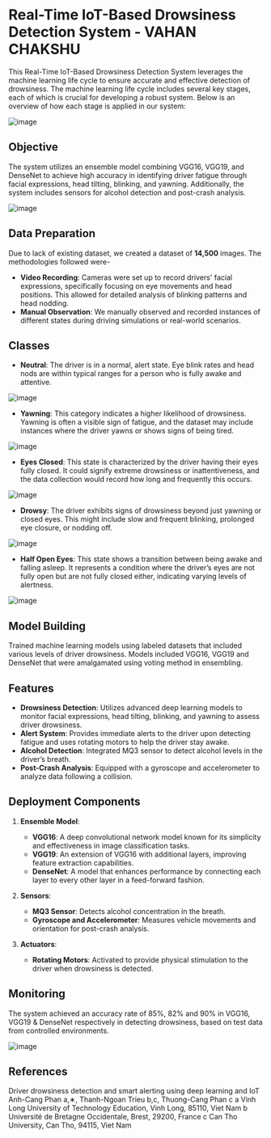 # Real-Time IoT-Based Drowsiness Detection System - VAHAN CHAKSHU
This Real-Time IoT-Based Drowsiness Detection System leverages the machine learning life cycle to ensure accurate and effective detection of drowsiness. The machine learning life cycle includes several key stages, each of which is crucial for developing a robust system. Below is an overview of how each stage is applied in our system:

![image](https://github.com/user-attachments/assets/03e974dc-752f-4af8-a6c7-02d48aee3654)

## Objective
The system utilizes an ensemble model combining VGG16, VGG19, and DenseNet to achieve high accuracy in identifying driver fatigue through facial expressions, head tilting, blinking, and yawning. Additionally, the system includes sensors for alcohol detection and post-crash analysis.

![image](https://github.com/user-attachments/assets/5b03fb83-41ff-4ffe-b267-e34b42701fab)

## Data Preparation
Due to lack of existing dataset, we created a dataset of **14,500** images. The methodologies followed were-
- **Video Recording**: Cameras were set up to record drivers' facial expressions, specifically
focusing on eye movements and head positions. This allowed for detailed analysis of
blinking patterns and head nodding.
- **Manual Observation**: We manually observed and recorded instances of different
states during driving simulations or real-world scenarios. 

## Classes
- **Neutral**: The driver is in a normal, alert state. Eye blink rates and head nods are within
typical ranges for a person who is fully awake and attentive.

![image](https://github.com/user-attachments/assets/0d73d231-c7a1-4bb8-a85b-82443452002f)

- **Yawning**: This category indicates a higher likelihood of drowsiness. Yawning is often a
visible sign of fatigue, and the dataset may include instances where the driver yawns or
shows signs of being tired.

![image](https://github.com/user-attachments/assets/8cb47a47-afb8-44ee-8f8d-f3d51e3a509f)

- **Eyes Closed**: This state is characterized by the driver having their eyes fully closed. It
could signify extreme drowsiness or inattentiveness, and the data collection would record
how long and frequently this occurs.

![image](https://github.com/user-attachments/assets/9a00299d-70c7-4003-ba80-87364714513a)

- **Drowsy**: The driver exhibits signs of drowsiness beyond just yawning or closed eyes. This
might include slow and frequent blinking, prolonged eye closure, or nodding off.

![image](https://github.com/user-attachments/assets/485056d6-2a87-414e-bb92-cdefd9b60e62)

- **Half Open Eyes**: This state shows a transition between being awake and
falling asleep. It represents a condition where the driver’s eyes are not fully open but are
not fully closed either, indicating varying levels of alertness.

![image](https://github.com/user-attachments/assets/de1b35da-d694-450f-9220-ee01df84a662)

## Model Building
Trained machine learning models using labeled datasets that included various levels of driver drowsiness. Models included VGG16, VGG19 and DenseNet that were amalgamated using voting method in ensembling. 


## Features

- **Drowsiness Detection**: Utilizes advanced deep learning models to monitor facial expressions, head tilting, blinking, and yawning to assess driver drowsiness.
- **Alert System**: Provides immediate alerts to the driver upon detecting fatigue and uses rotating motors to help the driver stay awake.
- **Alcohol Detection**: Integrated MQ3 sensor to detect alcohol levels in the driver’s breath.
- **Post-Crash Analysis**: Equipped with a gyroscope and accelerometer to analyze data following a collision.

## Deployment Components

1. **Ensemble Model**:
   - **VGG16**: A deep convolutional network model known for its simplicity and effectiveness in image classification tasks.
   - **VGG19**: An extension of VGG16 with additional layers, improving feature extraction capabilities.
   - **DenseNet**: A model that enhances performance by connecting each layer to every other layer in a feed-forward fashion.

2. **Sensors**:
   - **MQ3 Sensor**: Detects alcohol concentration in the breath.
   - **Gyroscope and Accelerometer**: Measures vehicle movements and orientation for post-crash analysis.

3. **Actuators**:
   - **Rotating Motors**: Activated to provide physical stimulation to the driver when drowsiness is detected.
  
## Monitoring
The system achieved an accuracy rate of 85%, 82% and 90% in VGG16, VGG19 & DenseNet respectively in detecting drowsiness, based on test data from controlled environments.

![image](https://github.com/user-attachments/assets/d7f2121d-541f-42e7-8451-1aea82439ff5)


## References
Driver drowsiness detection and smart alerting using deep learning and IoT Anh-Cang Phan a,∗, Thanh-Ngoan Trieu b,c, Thuong-Cang Phan c a Vinh Long University of Technology Education, Vinh Long, 85110, Viet Nam b Université de Bretagne Occidentale, Brest, 29200, France c Can Tho University, Can Tho, 94115, Viet Nam

